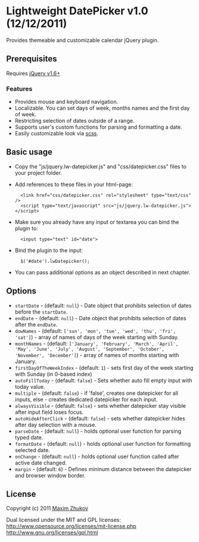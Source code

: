 # Lightweight DatePicker v1.0 (12/12/2011)

Provides themeable and customizable calendar jQuery plugin.

## Prerequisites

Requires [jQuery v1.6+](http://jquery.com/)

### Features

- Provides mouse and keyboard navigation.
- Localizable. You can set days of week, months names and the first day of week.
- Restricting selection of dates outside of a range.
- Supports user's custom functions for parsing and formatting a date.
- Easily customizable look via [scss](http://compass-style.org/).

## Basic usage

- Copy the "js/jquery.lw-datepicker.js" and "css/datepicker.css" files to your project folder.
- Add references to these files in your html-page:

        <link href="css/datepicker.css" rel="stylesheet" type="text/css" />
        <script type="text/javascript" src="js/jquery.lw-datepicker.js"></script>
    
- Make sure you already have any input or textarea you can bind the plugin to:
    
        <input type="text" id="date">
    
- Bind the plugin to the input:
    
        $('#date').lwDatepicker();

- You can pass additional options as an object described in next chapter.

## Options

- `startDate` - (default: `null`) - Date object that prohibits selection of dates before the `startDate`.
- `endDate` - (default: `null`) - Date object that prohibits selection of dates after the `endDate`.
- `dowNames` - (default: `['sun', 'mon', 'tue', 'wed', 'thu', 'fri', 'sat']`) - array of names of days of the week starting with Sunday.
- `monthNames` - (default: `['January', 'February', 'March', 'April', 'May', 'June', 'July', 'August', 'September', 'October', 'November', 'December']`) - array of names of months starting with January.
- `firstDayOfTheWeekIndex` - (default: `1`) - sets first day of the week starting with Sunday (in 0-based index)
- `autoFillToday` - (default: `false`) - Sets whether auto fill empty input with today value.
- `multiple` - (default: `false`) - if 'false', creates one datepicker for all inputs, else - creates dedicated datepicker for each input.
- `alwaysVisible` - (default: `false`) - sets whether datepicker stay visible after input field loses focus.
- `autoHideAfterClick` - (default: `false`) - sets whether datepicker hides after day selection with a mouse.
- `parseDate` - (default: `null`) - holds optional user function for parsing typed date.
- `formatDate` - (default: `null`) - holds optional user function for formatting selected date.
- `onChange` - (default: `null`) - holds optional user function called after active date changed.
- `margin` - (default: `6`) - Defines mininum distance between the datepicker and browser window border.

## License

Copyright (c) 2011 [Maxim Zhukov](zhkv.mxm@gmail.com)

Dual licensed under the MIT and GPL licenses:
http://www.opensource.org/licenses/mit-license.php
http://www.gnu.org/licenses/gpl.html